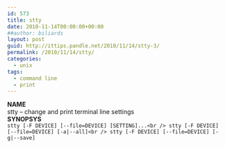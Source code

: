 ```yaml
---
id: 573
title: stty
date: 2010-11-14T00:00:00+00:00
##author: biliards
layout: post
guid: http://ittips.pandle.net/2010/11/14/stty-3/
permalink: /2010/11/14/stty/
categories:
  - unix
tags:
  - command line
  - print
---
```

**NAME**  
stty &#8211; change and print terminal line settings  
**SYNOPSYS**  
`stty [-F DEVICE] [--file=DEVICE] [SETTING]...<br />
stty [-F DEVICE] [--file=DEVICE] [-a|--all]<br />
stty [-F DEVICE] [--file=DEVICE] [-g|--save]`

